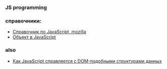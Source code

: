 ### JS programming
### справочники:
- [Справочник по JavaScript, mozilla](https://developer.mozilla.org/ru/docs/Web/JavaScript/Reference)
- [Объект в JavaScript](https://habr.com/ru/companies/selectel/articles/939298/) 
### also
- [Как JavaScript справляется с DOM-подобными структурами данных](https://habr.com/ru/articles/956542/)
